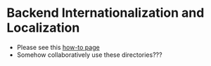
# Backend Internationalization and Localization

* Please see this [how-to page](https://phrase.com/blog/posts/translate-python-gnu-gettext/)
* Somehow collaboratively use these directories???
